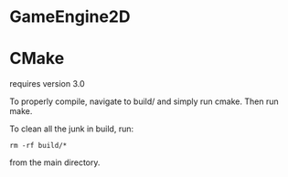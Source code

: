 # GameEngine2D #

# CMake #
requires version 3.0

To properly compile, navigate to build/ and simply run cmake. Then run make.

To clean all the junk in build, run: 
```
rm -rf build/* 
```
from the main directory.